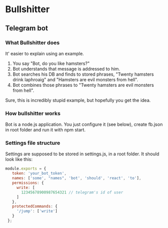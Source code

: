 # Bullshitter
## Telegram bot 


### What Bullshitter does
 It' easier to explain using an example.
 
 1. You say "Bot, do you like hamsters?"
 2. Bot understands that message is addressed to him.
 3. Bot searches his DB and finds to stored phrases, "Twenty hamsters drink laphroaig" and "Hamsters are evil monsters from hell".
 4. Bot combines those phrases to "Twenty hamsters are evil monsters from hell".
 
 Sure, this is incredibly stupid example, but hopefully you get the idea.

### How bullshitter works

Bot is a node.js application. You just configure it (see below), create fb.json in root folder and run it with npm start.

### Settings file structure

Settings are supposed to be stored in settings.js, in a root folder.
It should look like this:
```javascript
module.exports = {
   token: 'your_bot_token',
   names: ['some', "names", 'bot', 'should', 'react', 'to'],
   permissions: {
     write: [
       12345678900987654321 // telegram's id of user
     ]
   },
   protectedCommands: {
     '/jump': ['write']
   }
 };
```

 